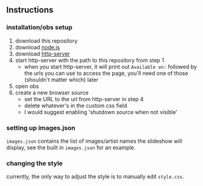 ## Instructions
### installation/obs setup
 1. download this repository
 2. download [node.js](https://nodejs.org/)
 3. download [http-server](https://www.npmjs.com/package/http-server)
 4. start http-server with the path to this repository from step 1
     - when you start http-server, it will print out `Available on:` followed by the urls you can use to access the page, you'll need one of those (shouldn't matter which) later
 5. open obs
 6. create a new browser source
     - set the URL to the url from http-server in step 4
     - delete whatever's in the custom css field
     - I would suggest enabling 'shutdown source when not visible'

### setting up images.json
`images.json` contains the list of images/artist names the slideshow will display, see the built in `images.json` for an example.

### changing the style
currently, the only way to adjust the style is to manually edit `style.css`.
